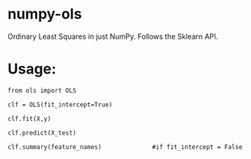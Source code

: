 # numpy-ols
Ordinary Least Squares in just NumPy. Follows the Sklearn API. 

# Usage:

```
from ols import OLS

clf = OLS(fit_intercept=True)

clf.fit(X,y)

clf.predict(X_test)

clf.summary(feature_names)              #if fit_intercept = False

````


